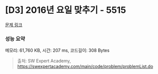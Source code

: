 # [D3] 2016년 요일 맞추기 - 5515 

[문제 링크](https://swexpertacademy.com/main/code/problem/problemDetail.do?contestProbId=AWWOwecaFrIDFAV4) 

### 성능 요약

메모리: 61,760 KB, 시간: 207 ms, 코드길이: 308 Bytes



> 출처: SW Expert Academy, https://swexpertacademy.com/main/code/problem/problemList.do